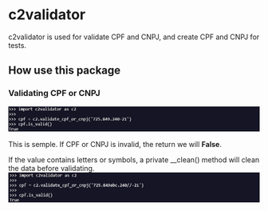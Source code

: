 # c2validator
c2validator is used for validate CPF and CNPJ, and create CPF and CNPJ for tests.

## **How use this package**
### Validating CPF or CNPJ

  ![image of cpf is valid](https://github.com/devguilhermecosta/c2validator/blob/main/assets/images/img%20cpf%20is%20valid.jpg)

This is semple.
If CPF or CNPJ is invalid, the return we will **False**.

If the value contains letters or symbols, a private __clean() method will clean the data before validating.
  ![image of cpf is valid with symbols and letters](https://github.com/devguilhermecosta/c2validator/blob/main/assets/images/img%20cpf%20is%20valid%20whit%20symbols%20and%20letters.jpg)
